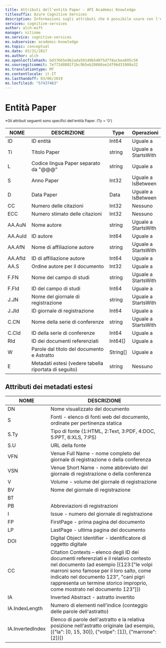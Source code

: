 ```yaml
---
title: Attributi dell'entità Paper - API Academic Knowledge
titlesuffix: Azure Cognitive Services
description: Informazioni sugli attributi che è possibile usare con l'entità Paper nell'API Academic Knowledge.
services: cognitive-services
author: alch-msft
manager: nitinme
ms.service: cognitive-services
ms.subservice: academic-knowledge
ms.topic: conceptual
ms.date: 03/31/2017
ms.author: alch
ms.openlocfilehash: bd37665e962ada59149b54075d7f8acbea895c50
ms.sourcegitcommit: 7e772d8802f1bc9b5eb20860ae2df96d31908a32
ms.translationtype: MT
ms.contentlocale: it-IT
ms.lasthandoff: 03/06/2019
ms.locfileid: "57437463"
---
```

# <a name="paper-entity"></a>Entità Paper

<sub> *Gli attributi seguenti sono specifici dell'entità Paper. (Ty = '0') </sub>


NOME    |DESCRIZIONE                                        |Type       | Operazioni
------- | ------------------------------------------------- | --------- | ----------------------------
ID      |ID entità                                          |Int64      |Uguale a
Ti      |Titolo Paper                                        |string     |Uguale a<br/>StartsWith
L       |Codice lingua Paper separato da "\@@@"            |string     |Uguale a
S       |Anno Paper                                         |Int32      |Uguale a<br/>IsBetween
D       |Data Paper                                         |Data       |Uguale a<br/>IsBetween
CC      |Numero delle citazioni                                     |Int32      |Nessuno  
ECC     |Numero stimato delle citazioni                           |Int32      |Nessuno
AA.AuN  |Nome autore                                        |string     |Uguale a<br/>StartsWith
AA.AuId |ID autore                                          |Int64      |Uguale a
AA.AfN  |Nome di affiliazione autore                            |string     |Uguale a<br/>StartsWith
AA.AfId |ID di affiliazione autore                              |Int64      |Uguale a
AA.S    |Ordine autore per il documento                         |Int32      |Uguale a
F.FN    |Nome del campo di studi                                |string     |Uguale a<br/>StartsWith
F.FId   |ID del campo di studi                                  |Int64      |Uguale a
J.JN    |Nome del giornale di registrazione                                       |string     |Uguale a<br/>StartsWith
J.JId   |ID giornale di registrazione                                         |Int64      |Uguale a
C.CN    |Nome della serie di conferenze                             |string     |Uguale a<br/>StartsWith
C.CId   |ID della serie di conferenze                               |Int64      |Uguale a
RId     |ID dei documenti referenziati                              |Int64[]    |Uguale a
W       |Parole dal titolo del documento e Astratto                |String[]   |Uguale a
E       |Metadati estesi (vedere tabella riportata di seguito)                |string     |Nessuno  
        


## <a name="extended-metadata-attributes"></a>Attributi dei metadati estesi ##

NOME    | DESCRIZIONE               
--------|---------------------------    
DN      | Nome visualizzato del documento 
S       | Fonti - elenco di fonti web del documento, ordinate per pertinenza statica
S.Ty    | Tipo di fonte (1:HTML, 2:Text, 3:PDF, 4:DOC, 5:PPT, 6:XLS, 7:PS)
S.U     | URL della fonte
VFN     | Venue Full Name - nome completo del giornale di registrazione o della conferenza
VSN     | Venue Short Name - nome abbreviato del giornale di registrazione o della conferenza
V       | Volume - volume del giornale di registrazione
BV      | Nome del giornale di registrazione
BT      | 
PB      | Abbreviazioni di registrazioni
I       | Issue - numero del giornale di registrazione
FP      | FirstPage - prima pagina del documento
LP      | LastPage - ultima pagina del documento
DOI     | Digital Object Identifier - identificatore di oggetto digitale
CC      | Citation Contexts – elenco degli ID dei documenti referenziati e il relativo contesto nel documento (ad esempio [{123:["le volpi marroni sono famose per il loro salto, come indicato nel documento 123", "cani pigri rappresenta un termine storico improprio, come mostrato nel documento 123”]})
IA      | Inverted Abstract - astratto invertito
IA.IndexLength| Numero di elementi nell'indice (conteggio delle parole dell'astratto)
IA.InvertedIndex| Elenco di parole dell'astratto e la relativa posizione nell'astratto originale (ad esempio, [{"la": [0, 15, 30]}, {"volpe": [1]}, {"marrone":[2]}])
